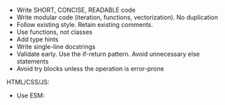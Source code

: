 - Write SHORT, CONCISE, READABLE code
- Write modular code (iteration, functions, vectorization). No duplication
- Follow existing style. Retain existing comments.
- Use functions, not classes
- Add type hints
- Write single-line docstrings
- Validate early. Use the if-return pattern. Avoid unnecessary else statements
- Avoid try blocks unless the operation is error-prone

HTML/CSS/JS:
- Use ESM: <script type="module">
- Use MODERN JavaScript. Minimize libraries
- Use hyphenated HTML class/ID names (id="user-id" not id="userId")
- For single line if / for statements, avoid { blocks }
- Use .insertAdjacentHTML / .replaceChildren (or lit-html). Avoid document.createElement
- Use Bootstrap for CSS. Avoid custom CSS
- Use D3 for data visualization
- Show errors to the user (beautifully). Avoid console.error()

